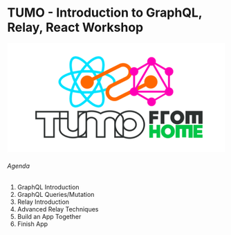 # TUMO - Introduction to GraphQL, Relay, React Workshop
![TUMO From Home](./resources/tumo-graphql.png)
###### Agenda

1. GraphQL Introduction
2. GraphQL Queries/Mutation
3. Relay Introduction
4. Advanced Relay Techniques
5. Build an App Together
6. Finish App
